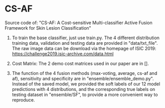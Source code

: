 # CS-AF
Source code of: "CS-AF: A Cost-sensitive Multi-classifier Active Fusion Framework for Skin Lesion Classification"

1. To train the base classifier, just use train.py. 
   The 4 different distribution training data, validation and testing data are provided in "data/txt_file".
   The raw image data can be download via the homepage of ISIC 2019:
   https://challenge2019.isic-archive.com/data.html

2. Cost Matrix:
   The 2 demo cost matrices used in our paper are in [].
   
3. The function of the 4 fusion methods (max-voting, average, cs-af and af), sensitivity and specificity are in "ensemble/ensemble_demo.py". 
   Instead of the saved model, we provided the soft labels of our 12 model predictions with 4 distributions, and the corresponding true labels on testing dataset in "ensemble/SF", to provide a more convenient way to reproduce.
   
